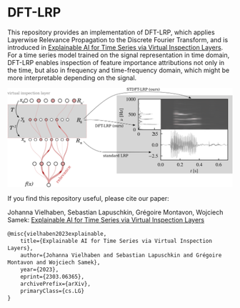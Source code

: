 # DFT-LRP

This repository provides an implementation of DFT-LRP, which applies Layerwise Relevance Propagation to the Discrete Fourier Transform, and is introduced in [Explainable AI for Time Series via Virtual Inspection Layers](https://www.sciencedirect.com/science/article/pii/S0031320324000608). For a time series model trained on the signal representation in time domain, DFT-LRP enables inspection of feature importance attributions not only in the time, but also in frequency and time-frequency domain, which might be more interpretable depending on the signal.


![](./dft-lrp.png "Schematic overview of DFT-LRP")


If you find this repository useful, please cite our paper:

Johanna Vielhaben, Sebastian Lapuschkin, Grégoire Montavon, Wojciech Samek: [Explainable AI for Time Series via Virtual Inspection Layers](https://arxiv.org/abs/2303.06365)

    @misc{vielhaben2023explainable,
        title={Explainable AI for Time Series via Virtual Inspection Layers}, 
        author={Johanna Vielhaben and Sebastian Lapuschkin and Grégoire Montavon and Wojciech Samek},
        year={2023},
        eprint={2303.06365},
        archivePrefix={arXiv},
        primaryClass={cs.LG}
    }
